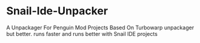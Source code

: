 # Snail-Ide-Unpacker
A Unpackager For Penguin Mod Projects
Based On Turbowarp unpackager but better. runs faster and runs better with Snail IDE projects

